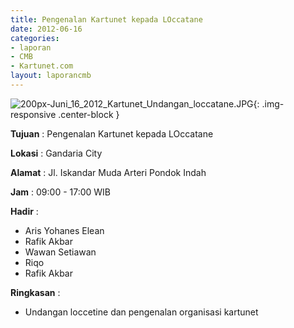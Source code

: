 ```yaml
---
title: Pengenalan Kartunet kepada LOccatane
date: 2012-06-16
categories:
- laporan
- CMB
- Kartunet.com
layout: laporancmb
---
```


![200px-Juni_16_2012_Kartunet_Undangan_loccatane.JPG](/uploads/200px-Juni_16_2012_Kartunet_Undangan_loccatane.JPG){: .img-responsive .center-block }


**Tujuan** : Pengenalan Kartunet kepada LOccatane

**Lokasi** : Gandaria City

**Alamat** : Jl. Iskandar Muda Arteri Pondok Indah

**Jam** : 09:00 - 17:00 WIB

**Hadir** : 
* Aris Yohanes Elean
* Rafik Akbar
* Wawan Setiawan
* Riqo
* Rafik Akbar

**Ringkasan** : 
* Undangan loccetine dan pengenalan organisasi kartunet

